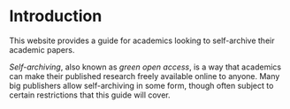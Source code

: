 # Introduction

This website provides a guide for academics looking to self-archive their academic papers.

*Self-archiving*, also known as *green open access*, is a way that academics can make their published research freely available online to anyone. Many big publishers allow self-archiving in some form, though often subject to certain restrictions that this guide will cover.
